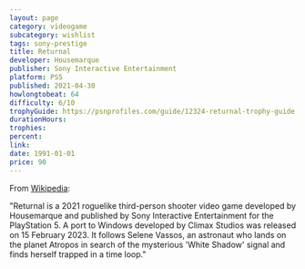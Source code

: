 ```yaml
---
layout: page
category: videogame
subcategory: wishlist
tags: sony-prestige
title: Returnal
developer: Housemarque
publisher: Sony Interactive Entertainment
platform: PS5
published: 2021-04-30
howlongtobeat: 64
difficulty: 6/10
trophyGuide: https://psnprofiles.com/guide/12324-returnal-trophy-guide
durationHours:
trophies:
percent:
link:
date: 1991-01-01
price: 90
---
```


From [Wikipedia](https://en.wikipedia.org/wiki/Returnal):

"Returnal is a 2021 roguelike third-person shooter video game developed by Housemarque and published by Sony Interactive Entertainment for the PlayStation 5. A port to Windows developed by Climax Studios was released on 15 February 2023. It follows Selene Vassos, an astronaut who lands on the planet Atropos in search of the mysterious 'White Shadow' signal and finds herself trapped in a time loop."
